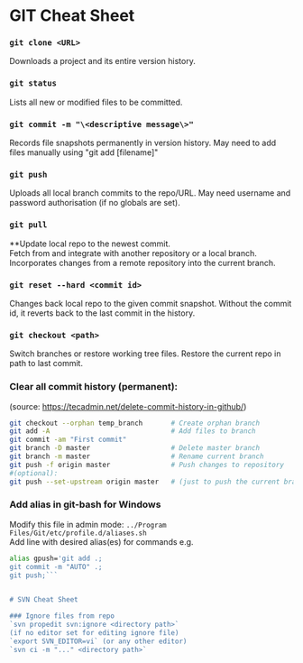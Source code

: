 # GIT Cheat Sheet

### `git clone <URL>`
Downloads a project and its entire version history.

### `git status`
Lists all new or modified files to be committed.

### `git commit -m "\<descriptive message\>"`
Records file snapshots permanently in version history. May need to add files manually using "git add [filename]" 

### `git push`
Uploads all local branch commits to the repo/URL. May need username and password authorisation (if no globals are set).

### `git pull`
**Update local repo to the newest commit.   
Fetch from and integrate with another repository or a local branch. Incorporates changes from a remote repository into the current branch.

### `git reset --hard <commit id>`
Changes back local repo to the given commit snapshot. Without the commit id, it reverts back to the last commit in the history.

### `git checkout <path>`
Switch branches or restore working tree files. Restore the current repo in path to last commit.
	
### Clear all commit history (permanent): 
(source: https://tecadmin.net/delete-commit-history-in-github/)  
```bash
git checkout --orphan temp_branch		# Create orphan branch
git add -A								# Add files to branch
git commit -am "First commit"
git branch -D master					# Delete master branch
git branch -m master					# Rename current branch
git push -f origin master				# Push changes to repository
#(optional):
git push --set-upstream origin master 	# (just to push the current branch and set remote as upstream)
```
	
### Add alias in git-bash for Windows
Modify this file in admin mode:	 `../Program Files/Git/etc/profile.d/aliases.sh`<br/>
Add line with desired alias(es) for commands e.g.  
```bash
alias gpush='git add .; 
git commit -m "AUTO" .; 
git push;```
			

# SVN Cheat Sheet

### Ignore files from repo
`svn propedit svn:ignore <directory path>`  
(if no editor set for editing ignore file)  
`export SVN_EDITOR=vi` (or any other editor)  
`svn ci -m "..." <directory path>`  